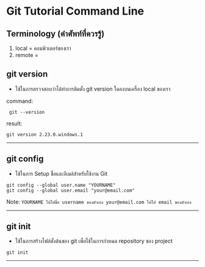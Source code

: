 # Git Tutorial Command Line

## Terminology (คำศัพท์ที่ควรรู้)

1. local = คอมพิวเตอร์ของเรา
2. remote = 

## git version
- ใช้ในการตรวจสอบว่าได้ทำการติดตั้ง git version ใดลงบนเครื่อง local ของเรา

command:
```git version
 git --version
```
result: 
```
git version 2.23.0.windows.1
```
---

## git config
- ใช้ในการ Setup ชื่อและอีเมล์สำหรับใช้งาน Git
```git config
git config --global user.name "YOURNAME"
git config --global user.email "your@email.com"
```
Note: ```YOURNAME ให้ใส่ชื่อ username ของตัวเอง your@email.com ให้ใส่ email ของตัวเอง```

---

## git init
- ใช้ในการสร้างไฟล์ตั้งต้นของ git เพื่อใช้ในการกำหนด repository ของ project
```git init
git init
```

---
